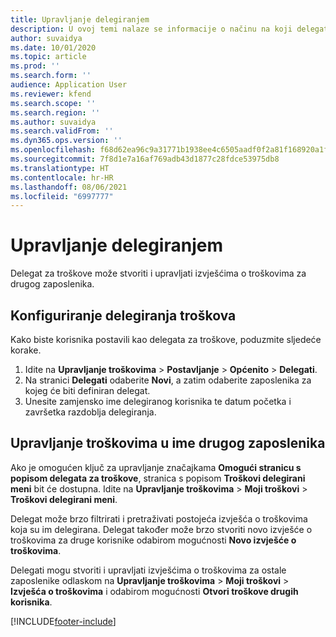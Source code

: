 ```yaml
---
title: Upravljanje delegiranjem
description: U ovoj temi nalaze se informacije o načinu na koji delegat za troškove može stvoriti i upravljati izvješćima o troškovima za drugog zaposlenika.
author: suvaidya
ms.date: 10/01/2020
ms.topic: article
ms.prod: ''
ms.search.form: ''
audience: Application User
ms.reviewer: kfend
ms.search.scope: ''
ms.search.region: ''
ms.author: suvaidya
ms.search.validFrom: ''
ms.dyn365.ops.version: ''
ms.openlocfilehash: f68d62ea96c9a31771b1938ee4c6505aadf0f2a81f168920a1f057227b986281
ms.sourcegitcommit: 7f8d1e7a16af769adb43d1877c28fdce53975db8
ms.translationtype: HT
ms.contentlocale: hr-HR
ms.lasthandoff: 08/06/2021
ms.locfileid: "6997777"
---
```

# <a name="manage-delegation"></a>Upravljanje delegiranjem
Delegat za troškove može stvoriti i upravljati izvješćima o troškovima za drugog zaposlenika.

## <a name="configuring-expense-delegation"></a>Konfiguriranje delegiranja troškova

Kako biste korisnika postavili kao delegata za troškove, poduzmite sljedeće korake. 
1. Idite na **Upravljanje troškovima** > **Postavljanje** > **Općenito** > **Delegati**. 
2. Na stranici **Delegati** odaberite **Novi**, a zatim odaberite zaposlenika za kojeg će biti definiran delegat. 
3. Unesite zamjensko ime delegiranog korisnika te datum početka i završetka razdoblja delegiranja.

## <a name="manage-expenses-on-behalf-of-another-employee"></a>Upravljanje troškovima u ime drugog zaposlenika

Ako je omogućen ključ za upravljanje značajkama **Omogući stranicu s popisom delegata za troškove**, stranica s popisom **Troškovi delegirani meni** bit će dostupna. Idite na **Upravljanje troškovima** > **Moji troškovi** > **Troškovi delegirani meni**.

Delegat može brzo filtrirati i pretraživati postojeća izvješća o troškovima koja su im delegirana. Delegat također može brzo stvoriti novo izvješće o troškovima za druge korisnike odabirom mogućnosti **Novo izvješće o troškovima**.

Delegati mogu stvoriti i upravljati izvješćima o troškovima za ostale zaposlenike odlaskom na **Upravljanje troškovima** > **Moji troškovi** > **Izvješća o troškovima** i odabirom mogućnosti **Otvori troškove drugih korisnika**.


[!INCLUDE[footer-include](../includes/footer-banner.md)]